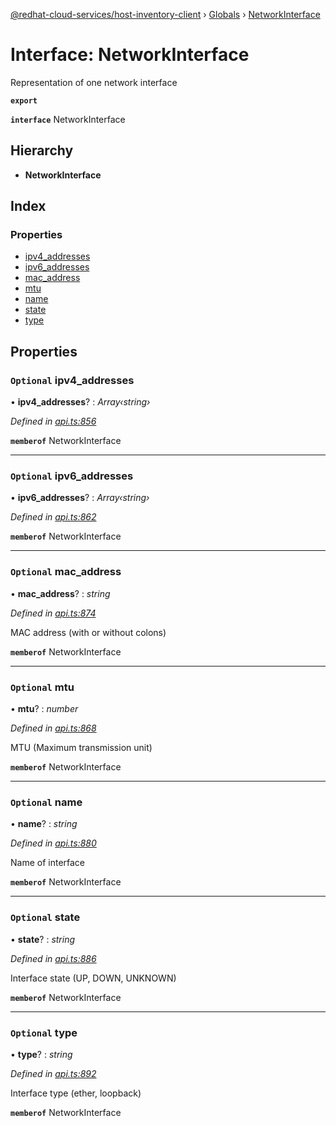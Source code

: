 [@redhat-cloud-services/host-inventory-client](../README.md) › [Globals](../globals.md) › [NetworkInterface](networkinterface.md)

# Interface: NetworkInterface

Representation of one network interface

**`export`** 

**`interface`** NetworkInterface

## Hierarchy

* **NetworkInterface**

## Index

### Properties

* [ipv4_addresses](networkinterface.md#optional-ipv4_addresses)
* [ipv6_addresses](networkinterface.md#optional-ipv6_addresses)
* [mac_address](networkinterface.md#optional-mac_address)
* [mtu](networkinterface.md#optional-mtu)
* [name](networkinterface.md#optional-name)
* [state](networkinterface.md#optional-state)
* [type](networkinterface.md#optional-type)

## Properties

### `Optional` ipv4_addresses

• **ipv4_addresses**? : *Array‹string›*

*Defined in [api.ts:856](https://github.com/RedHatInsights/javascript-clients.gi/blob/master/packages/host-inventory/api.ts#L856)*

**`memberof`** NetworkInterface

___

### `Optional` ipv6_addresses

• **ipv6_addresses**? : *Array‹string›*

*Defined in [api.ts:862](https://github.com/RedHatInsights/javascript-clients.gi/blob/master/packages/host-inventory/api.ts#L862)*

**`memberof`** NetworkInterface

___

### `Optional` mac_address

• **mac_address**? : *string*

*Defined in [api.ts:874](https://github.com/RedHatInsights/javascript-clients.gi/blob/master/packages/host-inventory/api.ts#L874)*

MAC address (with or without colons)

**`memberof`** NetworkInterface

___

### `Optional` mtu

• **mtu**? : *number*

*Defined in [api.ts:868](https://github.com/RedHatInsights/javascript-clients.gi/blob/master/packages/host-inventory/api.ts#L868)*

MTU (Maximum transmission unit)

**`memberof`** NetworkInterface

___

### `Optional` name

• **name**? : *string*

*Defined in [api.ts:880](https://github.com/RedHatInsights/javascript-clients.gi/blob/master/packages/host-inventory/api.ts#L880)*

Name of interface

**`memberof`** NetworkInterface

___

### `Optional` state

• **state**? : *string*

*Defined in [api.ts:886](https://github.com/RedHatInsights/javascript-clients.gi/blob/master/packages/host-inventory/api.ts#L886)*

Interface state (UP, DOWN, UNKNOWN)

**`memberof`** NetworkInterface

___

### `Optional` type

• **type**? : *string*

*Defined in [api.ts:892](https://github.com/RedHatInsights/javascript-clients.gi/blob/master/packages/host-inventory/api.ts#L892)*

Interface type (ether, loopback)

**`memberof`** NetworkInterface
